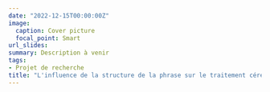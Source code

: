 ```yaml
---
date: "2022-12-15T00:00:00Z"
image:
  caption: Cover picture
  focal_point: Smart
url_slides: 
summary: Description à venir
tags:
- Projet de recherche
title: "L'influence de la structure de la phrase sur le traitement cérébral de la signification d'un mot à venir"
---
```

